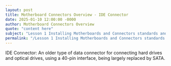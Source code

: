 ```yaml
---
layout: post
title: Motherboard Connectors Overview - IDE Connector
date: 2025-01-10 12:00:00 -0000
author: Motherboard Connectors Overview
quote: "content here"
subject: "Lesson 1 Installing Motherboards and Connectors standards and specifications"
permalink: "/Lesson 1 Installing Motherboards and Connectors standards and specifications/Motherboard Connectors Overview/Motherboard Connectors Overview - IDE Connector"
---
```


IDE Connector: An older type of data connector for connecting hard drives and optical drives, using a 40-pin interface, being largely replaced by SATA.

